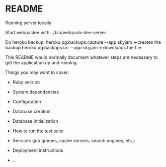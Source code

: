 # README

Running server locally 

Start webpacker with: 
./bin/webpack-dev-server

Do heroku backup:
heroku pg:backups:capture --app skyjam <-creates the backup
heroku pg:backups:url --app skyjam <-downloads the file


This README would normally document whatever steps are necessary to get the
application up and running.

Things you may want to cover:

* Ruby version

* System dependencies

* Configuration

* Database creation

* Database initialization

* How to run the test suite

* Services (job queues, cache servers, search engines, etc.)

* Deployment instructions

* ...
